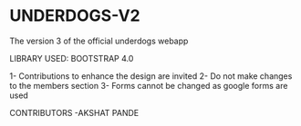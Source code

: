 # UNDERDOGS-V2
The version 3 of the official underdogs webapp

LIBRARY USED: BOOTSTRAP 4.0

1- Contributions to enhance the design are invited
2- Do not make changes to the members section
3- Forms cannot be changed as google forms are used

CONTRIBUTORS
-AKSHAT PANDE
